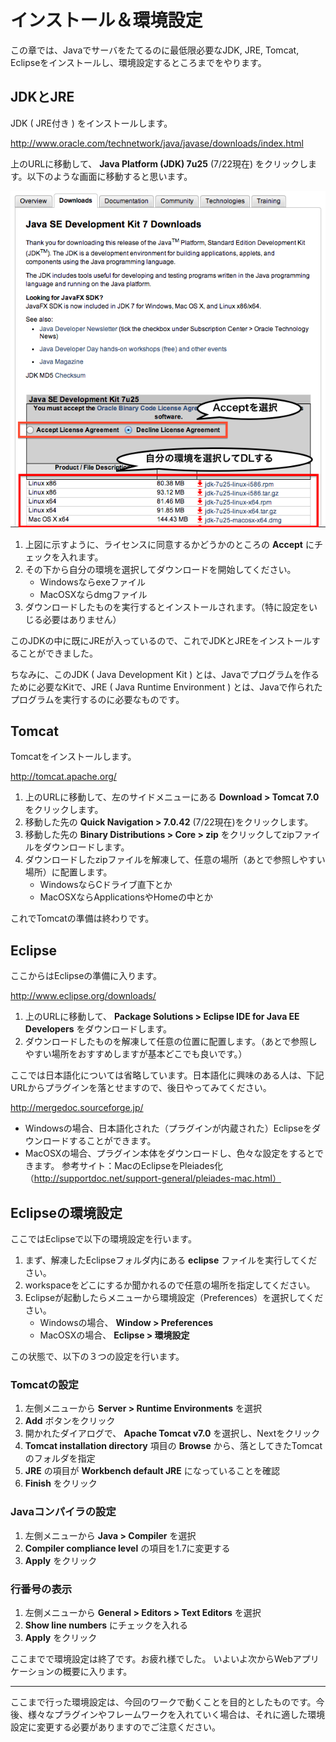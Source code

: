# インストール＆環境設定

この章では、Javaでサーバをたてるのに最低限必要なJDK, JRE, Tomcat, Eclipseをインストールし、環境設定するところまでをやります。

## JDKとJRE

JDK ( JRE付き ) をインストールします。

http://www.oracle.com/technetwork/java/javase/downloads/index.html

上のURLに移動して、 **Java Platform (JDK) 7u25** (7/22現在) をクリックします。以下のような画面に移動すると思います。

![J2SE](images/J2SEDL.png)

1. 上図に示すように、ライセンスに同意するかどうかのところの **Accept** にチェックを入れます。
2. その下から自分の環境を選択してダウンロードを開始してください。
	+ Windowsならexeファイル
	+ MacOSXならdmgファイル
3. ダウンロードしたものを実行するとインストールされます。（特に設定をいじる必要はありません）

このJDKの中に既にJREが入っているので、これでJDKとJREをインストールすることができました。

ちなみに、このJDK ( Java Development Kit ) とは、Javaでプログラムを作るために必要なKitで、JRE ( Java Runtime Environment ) とは、Javaで作られたプログラムを実行するのに必要なものです。


## Tomcat

Tomcatをインストールします。

http://tomcat.apache.org/

1. 上のURLに移動して、左のサイドメニューにある **Download > Tomcat 7.0** をクリックします。
2. 移動した先の **Quick Navigation > 7.0.42** (7/22現在)をクリックします。
3. 移動した先の **Binary Distributions > Core > zip** をクリックしてzipファイルをダウンロードします。
4. ダウンロードしたzipファイルを解凍して、任意の場所（あとで参照しやすい場所）に配置します。
	+ WindowsならCドライブ直下とか
	+ MacOSXならApplicationsやHomeの中とか

これでTomcatの準備は終わりです。

## Eclipse

ここからはEclipseの準備に入ります。

http://www.eclipse.org/downloads/

1. 上のURLに移動して、 **Package Solutions > Eclipse IDE for Java EE Developers** をダウンロードします。
2. ダウンロードしたものを解凍して任意の位置に配置します。（あとで参照しやすい場所をおすすめしますが基本どこでも良いです。）
 
ここでは日本語化については省略しています。日本語化に興味のある人は、下記URLからプラグインを落とせますので、後日やってみてください。

http://mergedoc.sourceforge.jp/

+ Windowsの場合、日本語化された（プラグインが内蔵された）Eclipseをダウンロードすることができます。
+ MacOSXの場合、プラグイン本体をダウンロードし、色々な設定をするとできます。
参考サイト：MacのEclipseをPleiades化（http://supportdoc.net/support-general/pleiades-mac.html）


## Eclipseの環境設定

ここではEclipseで以下の環境設定を行います。

1. まず、解凍したEclipseフォルダ内にある **eclipse** ファイルを実行してください。
2. workspaceをどこにするか聞かれるので任意の場所を指定してください。
3. Eclipseが起動したらメニューから環境設定（Preferences）を選択してください。
	+ Windowsの場合、 **Window > Preferences** 
	+ MacOSXの場合、 **Eclipse > 環境設定** 

この状態で、以下の３つの設定を行います。


### Tomcatの設定

1. 左側メニューから **Server > Runtime Environments** を選択
2.  **Add** ボタンをクリック
3. 開かれたダイアログで、 **Apache Tomcat v7.0** を選択し、Nextをクリック
4. **Tomcat installation directory** 項目の **Browse** から、落としてきたTomcatのフォルダを指定
5. **JRE** の項目が **Workbench default JRE** になっていることを確認
6. **Finish** をクリック


### Javaコンパイラの設定

1. 左側メニューから **Java > Compiler** を選択
2. **Compiler compliance level** の項目を1.7に変更する
3. **Apply** をクリック


### 行番号の表示

1. 左側メニューから **General > Editors > Text Editors** を選択
2. **Show line numbers** にチェックを入れる
3. **Apply** をクリック


ここまでで環境設定は終了です。お疲れ様でした。
いよいよ次からWebアプリケーションの概要に入ります。

---
ここまで行った環境設定は、今回のワークで動くことを目的としたものです。今後、様々なプラグインやフレームワークを入れていく場合は、それに適した環境設定に変更する必要がありますのでご注意ください。